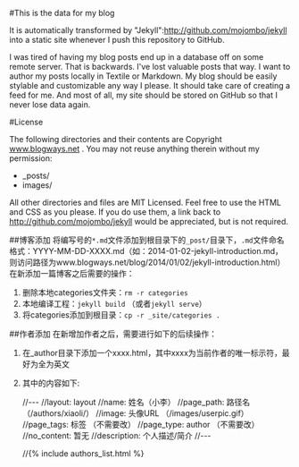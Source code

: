 #This is the data for my blog

It is automatically transformed by "Jekyll":http://github.com/mojombo/jekyll into a static site whenever I push this repository to GitHub.

I was tired of having my blog posts end up in a database off on some remote server. That is backwards. I've lost valuable posts that way. I want to author my posts locally in Textile or Markdown. My blog should be easily stylable and customizable any way I please. It should take care of creating a feed for me. And most of all, my site should be stored on GitHub so that I never lose data again.

#License

The following directories and their contents are Copyright www.blogways.net . You may not reuse anything therein without my permission:

* _posts/
* images/

All other directories and files are MIT Licensed. Feel free to use the HTML and CSS as you please. If you do use them, a link back to http://github.com/mojombo/jekyll would be appreciated, but is not required.

##博客添加
将编写号的`*.md`文件添加到根目录下的`_post/`目录下，`.md`文件命名格式：YYYY-MM-DD-XXXX.md（如：2014-01-02-jekyll-introduction.md，则访问路径为www.blogways.net/blog/2014/01/02/jekyll-introduction.html）
在新添加一篇博客之后需要的操作：

1. 删除本地categories文件夹：`rm -r categories`
2. 本地编译工程：`jekyll build` （或者`jekyll serve`）
3. 将categories添加到根目录：`cp -r _site/categories .`

##作者添加
在新增加作者之后，需要进行如下的后续操作：

1. 在_author目录下添加一个xxxx.html，其中xxxx为当前作者的唯一标示符，最好为全为英文
2. 其中的内容如下:

    //---
    //layout: layout
    //name: 姓名（小李）
    //page_path: 路径名 （/authors/xiaoli/）
    //image: 头像URL （/images/userpic.gif）
    //page_tags: 标签 （不需要改）
    //page_type: author （不需要改）
    //no_content: 暂无
    //description: 个人描述/简介
    //---

    //{% include authors_list.html %}
